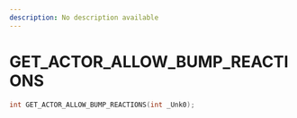 ```yaml
---
description: No description available 
---
```


# GET_ACTOR_ALLOW_BUMP_REACTIONS

```cpp
int GET_ACTOR_ALLOW_BUMP_REACTIONS(int _Unk0);
```
